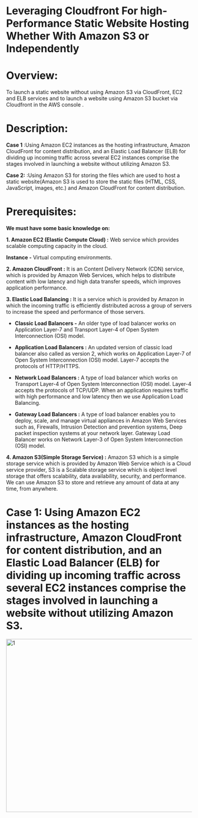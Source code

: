 # Leveraging Cloudfront For high-Performance Static Website Hosting Whether With Amazon S3 or Independently
# Overview:
To launch a static website without using Amazon S3 via CloudFront, EC2 and ELB services and to launch a website using Amazon S3 bucket via Cloudfront in the AWS console .
# Description:
**Case 1** :Using Amazon EC2 instances as the hosting infrastructure, Amazon CloudFront for content distribution, and an Elastic Load Balancer (ELB) for dividing up incoming traffic across several EC2 instances comprise the stages involved in launching a website without utilizing Amazon S3.

**Case 2:** :Using Amazon S3 for storing the files which are used to host a static website(Amazon S3 is used to store the static files (HTML, CSS, JavaScript, images, etc.) and Amazon CloudFront for content distribution.
# Prerequisites:
**We must have some basic knowledge on:**

**1.	Amazon EC2 (Elastic Compute Cloud) :** Web service which provides scalable computing capacity in the cloud.

**Instance -** Virtual computing environments.

**2.	Amazon CloudFront :** It is an Content Delivery Network (CDN) service, which is provided by Amazon Web Services, which helps to distribute content with low latency and high data transfer speeds, which improves application performance.
 
**3.	Elastic Load Balancing :** It is a service which is provided by Amazon in which the incoming traffic is efficiently distributed across a group of servers to increase the speed and performance of those servers.

- **Classic Load Balancers -** An older type of load balancer works on Application Layer-7 and Transport Layer-4 of Open System Interconnection (OSI) model.

- **Application Load Balancers :** An updated version of classic load balancer also called as version 2, which works on Application Layer-7 of Open System Interconnection (OSI) model. Layer-7 accepts the protocols of HTTP/HTTPS.

- **Network Load Balancers :** A type of load balancer which works on Transport Layer-4 of Open System Interconnection (OSI) model. Layer-4 accepts the protocols of TCP/UDP. When an application requires traffic with high performance and low latency then we use Application Load Balancing.

- **Gateway Load Balancers :** A type of load balancer enables you to deploy, scale, and manage virtual appliances in Amazon Web Services such as, Firewalls, Intrusion Detection and prevention systems, Deep packet inspection systems at your network layer. Gateway Load Balancer works on Network Layer-3 of Open System Interconnection (OSI) model.

**4. Amazon S3(Simple Storage Service) :** Amazon S3 which is a simple storage service which is provided by Amazon Web Service which is a Cloud service provider, S3 is a Scalable storage service which is object level storage that offers scalability, data availability, security, and performance. We can use Amazon S3 to store and retrieve any amount of data at any time, from anywhere.
 
# Case 1: Using Amazon EC2 instances as the hosting infrastructure, Amazon CloudFront for content distribution, and an Elastic Load Balancer (ELB) for dividing up incoming traffic across several EC2 instances comprise the stages involved in launching a website without utilizing Amazon S3.
<img width="769" height="468" alt="1" src="https://github.com/user-attachments/assets/9d147336-5a5b-4ae4-a67a-402340bdf798" />

